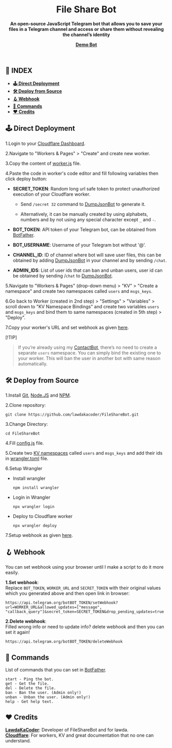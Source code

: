 <div align="center"><h1>File Share Bot</h1>
<b>An open-source JavaScript Telegram bot that allows you to save your files in a Telegram channel and access or share them without revealing the channel’s identity</b>

<a href="https://t.me/AdasArchiveBot"><b>Demo Bot</b></a>
</div><br>

## **📑 INDEX**
* [**🕹 Direct Deployment**](#direct-deployment)
* [**🛠️ Deploy from Source**](#deploy-from-source)
* [**🪝 Webhook**](#webhook)
* [**🤖 Commands**](#commands)
* [**❤️ Credits**](#credits)

<a name="direct-deployment"></a>

## **🕹 Direct Deployment**

1.Login to your [Cloudflare Dashboard](https://dash.cloudflare.com/).

2.Navigate to "Workers & Pages" > "Create" and create new worker.

3.Copy the content of [worker.js](https://github.com/lawdakacoder/FileShareBot/blob/main/worker.js) file.

4.Paste the code in worker's code editor and fill following variables then click deploy button:
  * **SECRET_TOKEN**: Random long url safe token to protect unauthorized execution of your Cloudflare worker.

      * Send `/secret 32` command to [DumpJsonBot](https://t.me/DumpJsonBot) to generate it.

      * Alternatively, it can be manually created by using alphabets, numbers and by not using any special character except `_` and `-`.

  * **BOT_TOKEN**: API token of your Telegram bot, can be obtained from [BotFather](https://t.me/BotFather).

  * **BOT_USERNAME**: Username of your Telegram bot without '@'.

  * **CHANNEL_ID**: ID of channel where bot will save user files, this can be obtained by adding [DumpJsonBot](https://t.me/DumpJsonBot) in your channel and by sending `/chat`.

  * **ADMIN_IDS**: List of user ids that can ban and unban users, user id can be obtained by sending /`chat` to [DumpJsonBot](https://t.me/DumpJsonBot).

5.Navigate to "Workers & Pages" (drop-down menu) > "KV" > "Create a namespace" and create two namespaces called `users` and `msgs_keys`.

6.Go back to Worker (created in 2nd step) > "Settings" > "Variables" > scroll down to "KV Namespace Bindings" and create two variables `users` and `msgs_keys` and bind them to same namespaces (created in 5th step) > "Deploy".

7.Copy your worker's URL and set webhook as given [here](#webhook).

[!TIP]
> If you’re already using my [ContactBot](https://github.com/lawdakacoder/ContactBot), there’s no need to create a separate `users` namespace. You can simply bind the existing one to your worker. This will ban the user in another bot with same reason automatically.

<a name="deploy-from-source"></a>

## **🛠️ Deploy from Source**

1.Install [Git](https://git-scm.com/downloads), [Node.JS](https://nodejs.org/en/download/package-manager) and [NPM](https://docs.npmjs.com/downloading-and-installing-node-js-and-npm).

2.Clone repository:
```
git clone https://github.com/lawdakacoder/FileShareBot.git
```

3.Change Directory:
```
cd FileShareBot
```

4.Fill [config.js](https://github.com/lawdakacoder/FileShareBot/blob/main/src/config.js) file.

5.Create two [KV namespaces](https://developers.cloudflare.com/kv/get-started/#2-create-a-kv-namespace) called `users` and `msgs_keys` and add their ids in [wrangler.toml](https://github.com/lawdakacoder/FileShareBot/blob/main/wrangler.toml) file.

6.Setup Wrangler
  * Install wrangler

    ```
    npm install wrangler
    ```
  * Login in Wrangler

    ```
    npx wrangler login
    ```
  * Deploy to Cloudflare worker

    ```
    npx wrangler deploy
    ```

7.Setup webhook as given [here](#webhook).

<a name="webhook"></a>

## **🪝 Webhook**
You can set webhook using your browser until I make a script to do it more easily.

**1.Set webhook**:<br>
Replace `BOT_TOKEN`, `WORKER_URL` and `SECRET_TOKEN` with their original values which you generated above and then open link in browser:
```
https://api.telegram.org/botBOT_TOKEN/setWebhook?url=WORKER_URL&allowed_updates=["message", "callback_query"]&secret_token=SECRET_TOKEN&drop_pending_updates=true
```

**2.Delete webhook**:<br>
Filled wrong info or need to update info? delete webhook and then you can set it again!
```
https://api.telegram.org/botBOT_TOKEN/deleteWebhook
```

<a name="commands"></a>

## **🤖 Commands**
List of commands that you can set in [BotFather](https://t.me/BotFather).

```
start - Ping the bot.
get - Get the file.
del - Delete the file.
ban - Ban the user. (Admin only!)
unban - Unban the user. (Admin only!)
help - Get help text.
```

<a name="credits"></a>

## **❤️ Credits**
[**LawdaKaCoder**](https://github.com/lawdakacoder): Developer of FileShareBot and for lawda.<br>
[**Cloudflare**](https://cloudflare.com): For workers, KV and great documentation that no one can understand.
